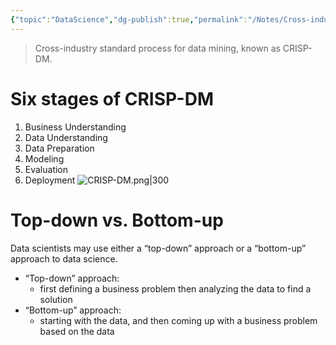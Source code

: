 ```yaml
---
{"topic":"DataScience","dg-publish":true,"permalink":"/Notes/Cross-industry Standard Process for Data Mining/","dgPassFrontmatter":true,"noteIcon":""}
---
```


> Cross-industry standard process for data mining, known as CRISP-DM.
# Six stages of CRISP-DM
1. Business Understanding
2. Data Understanding
3. Data Preparation
4. Modeling
5. Evaluation
6. Deployment
![CRISP-DM.png|300](/img/user/_assets/images/CRISP-DM.png)

# Top-down vs. Bottom-up
Data scientists may use either a “top-down” approach or a “bottom-up” approach to data science.
- “Top-down” approach: 
	- first defining a business problem then analyzing the data to find a solution
- “Bottom-up” approach: 
	- starting with the data, and then coming up with a business problem based on the data